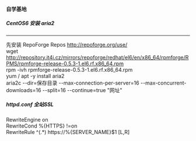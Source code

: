 #### 自学基地

##### CentOS6 安装 aria2
--------------------
先安装 RepoForge Repos  http://repoforge.org/use/  
wget http://repository.it4i.cz/mirrors/repoforge/redhat/el6/en/x86_64/rpmforge/RPMS/rpmforge-release-0.5.3-1.el6.rf.x86_64.rpm  
rpm -ivh rpmforge-release-0.5.3-1.el6.rf.x86_64.rpm  
yum / apt -y install aria2  
aria2c --dir=保存目录 --max-connection-per-server=16 --max-concurrent-downloads=16 --split=16 --continue=true "网址"  

##### httpd.conf 全站SSL
RewriteEngine on  
RewriteCond %{HTTPS} !=on  
RewriteRule ^(.*) https://%{SERVER_NAME}$1 [L,R]  


